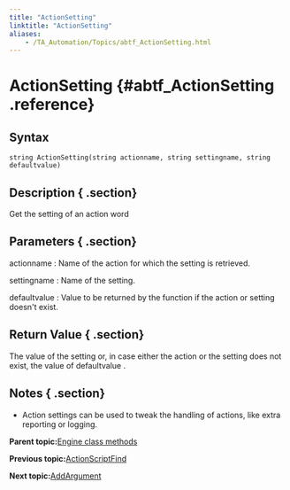 ```yaml
--- 
title: "ActionSetting"
linktitle: "ActionSetting"
aliases: 
    - /TA_Automation/Topics/abtf_ActionSetting.html
---
```

# ActionSetting {#abtf_ActionSetting .reference}

## Syntax

`string ActionSetting(string actionname, string settingname, string defaultvalue)`

## Description { .section}

Get the setting of an action word

## Parameters { .section}

actionname
:   Name of the action for which the setting is retrieved.

settingname
:   Name of the setting.

defaultvalue
:   Value to be returned by the function if the action or setting doesn't exist.

## Return Value { .section}

The value of the setting or, in case either the action or the setting does not exist, the value of defaultvalue .

## Notes { .section}

-   Action settings can be used to tweak the handling of actions, like extra reporting or logging.

**Parent topic:**[Engine class methods](../../TA_Automation/Topics/abtf_Engine_classes.html)

**Previous topic:**[ActionScriptFind](../../TA_Automation/Topics/abtf_ActionScriptFind.html)

**Next topic:**[AddArgument](../../TA_Automation/Topics/abtf_AddArgument.html)

